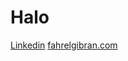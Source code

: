 # Halo

[Linkedin](https://www.linkedin.com/in/fahrelga/)
[fahrelgibran.com](https://fahrelgibran.com)


<!--
<p align="left">
<a href="https://github.com/dafex301">
  <img height="180em" src="https://github-readme-stats-eight-theta.vercel.app/api?username=dafex301&show_icons=true&theme=algolia&include_all_commits=true&count_private=true"/>
  <img height="180em" src="https://github-readme-stats-eight-theta.vercel.app/api/top-langs/?username=dafex301&layout=compact&langs_count=8&theme=algolia"/>
</a>
</p>


**dafex301/dafex301** is a ✨ _special_ ✨ repository because its `README.md` (this file) appears on your GitHub profile.

Here are some ideas to get you started:

- 🔭 I’m currently working on ...
- 🌱 I’m currently learning ...
- 👯 I’m looking to collaborate on ...
- 🤔 I’m looking for help with ...
- 💬 Ask me about ...
- 📫 How to reach me: ...
- 😄 Pronouns: ...
- ⚡ Fun fact: ...
-->
